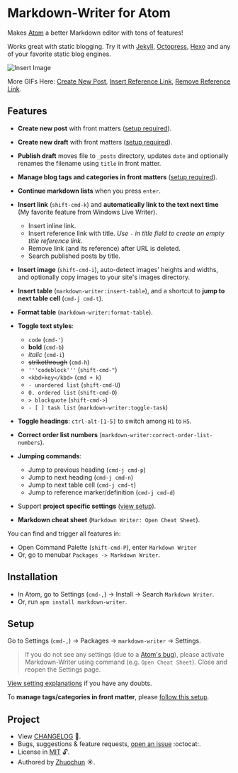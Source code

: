 # Markdown-Writer for Atom

Makes [Atom](https://atom.io/) a better Markdown editor with tons of features!

Works great with static blogging. Try it with [Jekyll](http://jekyllrb.com/), [Octopress](http://octopress.org/), [Hexo](http://hexo.io/) and any of your favorite static blog engines.

![Insert Image](http://i.imgur.com/s9ekMns.gif)

More GIFs Here: [Create New Post](http://i.imgur.com/BwntxhB.gif), [Insert Reference Link](http://i.imgur.com/L67TqyF.gif), [Remove Reference Link](http://i.imgur.com/TglzeJV.gif).

## Features

- **Create new post** with front matters ([setup required][ca8870d7]).
- **Create new draft** with front matters ([setup required][ca8870d7]).
- **Publish draft** moves file to `_posts` directory, updates `date` and optionally renames the filename using `title` in front matter.
- **Manage blog tags and categories in front matters** ([setup required][9be76601]).
- **Continue markdown lists** when you press `enter`.
- **Insert link** (`shift-cmd-k`) and **automatically link to the text next time** (My favorite feature from Windows Live Writer).
  - Insert inline link.
  - Insert reference link with title. _Use `-` in title field to create an empty title reference link._
  - Remove link (and its reference) after URL is deleted.
  - Search published posts by title.
- **Insert image** (`shift-cmd-i`), auto-detect images' heights and widths, and optionally copy images to your site's images directory.
- **Insert table** (`markdown-writer:insert-table`), and a shortcut to **jump to next table cell** (`cmd-j cmd-t`).
- **Format table** (`markdown-writer:format-table`).
- **Toggle text styles**:
  - `code` (`cmd-'`)
  - **bold** (`cmd-b`)
  - _italic_ (`cmd-i`)
  - ~~strikethrough~~ (`cmd-h`)
  - `'''codeblock'''` (`shift-cmd-"`)
  - `<kbd>key</kbd>` (`cmd + k`)
  - `- unordered list` (`shift-cmd-U`)
  - `0. ordered list` (`shift-cmd-O`)
  - `> blockquote` (`shift-cmd->`)
  - `- [ ] task list` (`markdown-writer:toggle-task`)
- **Toggle headings**: `ctrl-alt-[1-5]` to switch among `H1` to `H5`.
- **Correct order list numbers** (`markdown-writer:correct-order-list-numbers`).
- **Jumping commands**:
  - Jump to previous heading (`cmd-j cmd-p`)
  - Jump to next heading (`cmd-j cmd-n`)
  - Jump to next table cell (`cmd-j cmd-t`)
  - Jump to reference marker/definition (`cmd-j cmd-d`)
- Support **project specific settings** ([view setup][1561ed4c]).
- **Markdown cheat sheet** (`Markdown Writer: Open Cheat Sheet`).

  [ca8870d7]: https://github.com/zhuochun/md-writer/wiki/Quick-Start "Markdown-Writer Setup Guide"
  [9be76601]: https://github.com/zhuochun/md-writer/wiki/Settings-for-Front-Matters "Setup Tags/Categories/Posts"
  [1561ed4c]: https://github.com/zhuochun/md-writer/wiki/Settings#project-specific-settings "Project Specific Settings"

You can find and trigger all features in:

- Open Command Palette (`shift-cmd-P`), enter `Markdown Writer`
- Or, go to menubar `Packages -> Markdown Writer`.

## Installation

- In Atom, go to Settings (`cmd-,`) -> Install -> Search `Markdown Writer`.
- Or, run `apm install markdown-writer`.

## Setup

Go to Settings (`cmd-,`) -> Packages -> `markdown-writer` -> Settings.

> If you do not see any settings (due to a [Atom's bug][3ecd2daa]), please activate Markdown-Writer using command (e.g. `Open Cheat Sheet`). Close and reopen the Settings page.

[View setting explanations][7ddaeaf4] if you have any doubts.

[3ecd2daa]: https://github.com/atom/settings-view/issues/356 "Viewing a package's settings should activate it"
[7ddaeaf4]: https://github.com/zhuochun/md-writer/wiki/Settings "Settings"

To **manage tags/categories in front matter**, please [follow this setup](https://github.com/zhuochun/md-writer/wiki/Settings-for-Front-Matters).

## Project

- View [CHANGELOG][e45121fa] :notebook_with_decorative_cover:.
- Bugs, suggestions & feature requests, [open an issue][e6ad7ed1] :octocat:.
- License in [MIT][6a9a3773] :unlock:.
- Authored by [Zhuochun][41ae693b] :sunny:.

[e45121fa]: https://github.com/zhuochun/md-writer/blob/master/CHANGELOG.md
[e6ad7ed1]: https://github.com/zhuochun/md-writer/issues
[6a9a3773]: https://github.com/zhuochun/md-writer/blob/master/LICENSE.md
[41ae693b]: https://github.com/zhuochun
